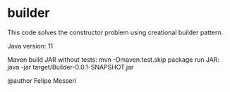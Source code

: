 # builder
This code solves the constructor problem using creational builder pattern.

Java version: 11

Maven
build JAR without tests: mvn -Dmaven.test.skip package
run JAR: java -jar target/Builder-0.0.1-SNAPSHOT.jar
 
@author Felipe Messeri